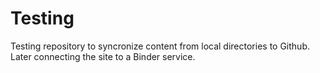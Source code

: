 # Testing

Testing repository to syncronize content from local directories to Github. Later connecting the site to a Binder service.
